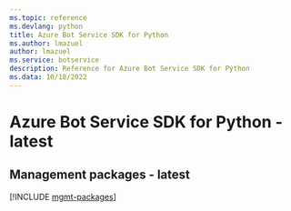 ```yaml
---
ms.topic: reference
ms.devlang: python
title: Azure Bot Service SDK for Python
ms.author: lmazuel
author: lmazuel
ms.service: botservice
description: Reference for Azure Bot Service SDK for Python
ms.data: 10/18/2022
---
```

# Azure Bot Service SDK for Python - latest

## Management packages - latest
[!INCLUDE [mgmt-packages](bot-service-mgmt-index.md)]